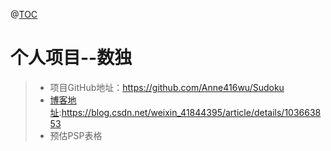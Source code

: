 @[TOC](软件工程基础-个人项目-数独)



# 个人项目--数独

> * 项目GitHub地址：https://github.com/Anne416wu/Sudoku
> * [博客地址](https://blog.csdn.net/weixin_41844395/article/details/103663853):https://blog.csdn.net/weixin_41844395/article/details/103663853
> * 预估PSP表格
>
